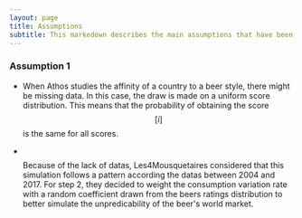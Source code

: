 ```yaml
---
layout: page
title: Assumptions
subtitle: This markedown describes the main assumptions that have been performed for the story
---
```


### Assumption 1
* When Athos studies the affinity of a country to a beer style, there might be missing data. In this case, the draw is made on a uniform score distribution. This means that the probability of obtaining the score $$[i]$$ is the same for all scores.

* $$\quad$$Because of the lack of datas, Les4Mousquetaires considered that this simulation follows a pattern according the datas between 2004 and 2017. For step 2, they decided to weight the consumption variation rate with a random coefficient drawn from the beers ratings distribution to better simulate the unpredicability of the beer's world market.
